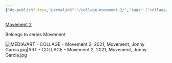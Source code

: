 ```yaml
---
{"dg-publish":true,"permalink":"/collage-movement-2/","tags":["collage/year-2021","collage/series/movement","c/line","c/dancer","c/colour-bw","c/motion","c/people","collage/book/2022","c/woman"],"created":"2025-08-24T14:27:54.040-04:00","updated":"2025-08-24T14:53:41.293-04:00"}
---
```



[Movement 2](https://www.instagram.com/p/CXdqjuFrNm5/?utm_source=ig_web_copy_link)

Belongs to series Movement

![MEDIA/ART - COLLAGE - Movement 2, 2021, Movement, Jonny Garcia.jpg|ART - COLLAGE - Movement 2, 2021, Movement, Jonny Garcia.jpg](/img/user/MEDIA/ART%20-%20COLLAGE%20-%20Movement%202,%202021,%20Movement,%20Jonny%20Garcia.jpg)
